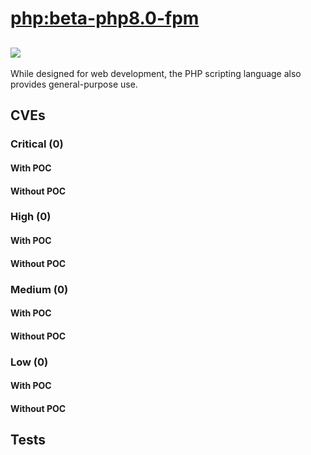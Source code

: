 # [php:beta-php8.0-fpm](https://hub.docker.com/_/php?tab=tags)
![](https://img.shields.io/static/v1?label=tag&message=beta-php8.0-fpm&color=blue)
---
<p>
While designed for web development, the PHP scripting language also provides general-purpose use.
</p>

## CVEs
### Critical (0)
#### With POC

#### Without POC


### High (0)
#### With POC

#### Without POC


### Medium (0)
#### With POC

#### Without POC


### Low (0)
#### With POC

#### Without POC


## Tests
